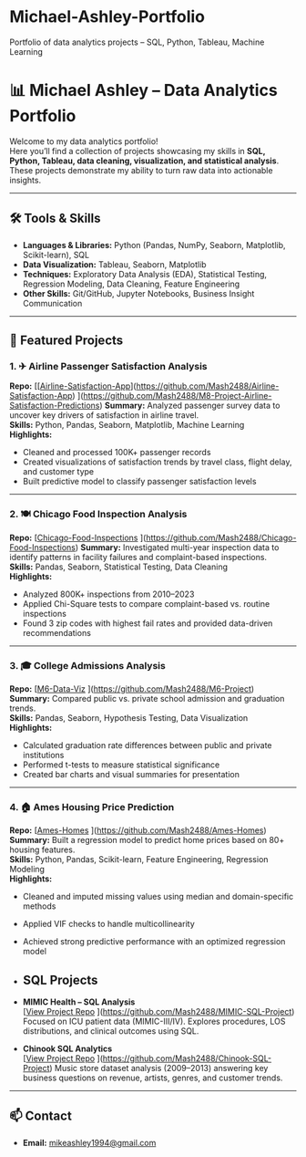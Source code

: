 # Michael-Ashley-Portfolio
Portfolio of data analytics projects – SQL, Python, Tableau, Machine Learning
# 📊 Michael Ashley – Data Analytics Portfolio

Welcome to my data analytics portfolio!  
Here you’ll find a collection of projects showcasing my skills in **SQL, Python, Tableau, data cleaning, visualization, and statistical analysis**.  
These projects demonstrate my ability to turn raw data into actionable insights.

---

## 🛠 Tools & Skills
- **Languages & Libraries:** Python (Pandas, NumPy, Seaborn, Matplotlib, Scikit-learn), SQL
- **Data Visualization:** Tableau, Seaborn, Matplotlib
- **Techniques:** Exploratory Data Analysis (EDA), Statistical Testing, Regression Modeling, Data Cleaning, Feature Engineering
- **Other Skills:** Git/GitHub, Jupyter Notebooks, Business Insight Communication

---

## 📂 Featured Projects

### 1. ✈ Airline Passenger Satisfaction Analysis
**Repo:** [[[Airline-Satisfaction-App](https://github.com/Mash2488/M8-Project-Airline-Satisfaction-Predictions)](https://github.com/Mash2488/Airline-Satisfaction-App)  ](https://github.com/Mash2488/M8-Project-Airline-Satisfaction-Predictions)
**Summary:** Analyzed passenger survey data to uncover key drivers of satisfaction in airline travel.  
**Skills:** Python, Pandas, Seaborn, Matplotlib, Machine Learning  
**Highlights:**
- Cleaned and processed 100K+ passenger records
- Created visualizations of satisfaction trends by travel class, flight delay, and customer type
- Built predictive model to classify passenger satisfaction levels

---

### 2. 🍽 Chicago Food Inspection Analysis
**Repo:** [[Chicago-Food-Inspections](https://github.com/Mash2488/Chicago-Food-Inspections)  ](https://github.com/Mash2488/Chicago-Food-Inspections)
**Summary:** Investigated multi-year inspection data to identify patterns in facility failures and complaint-based inspections.  
**Skills:** Pandas, Seaborn, Statistical Testing, Data Cleaning  
**Highlights:**
- Analyzed 800K+ inspections from 2010–2023
- Applied Chi-Square tests to compare complaint-based vs. routine inspections
- Found 3 zip codes with highest fail rates and provided data-driven recommendations

---

### 3. 🎓 College Admissions Analysis
**Repo:** [[M6-Data-Viz](https://github.com/Mash2488/M6-Data-Viz)  ](https://github.com/Mash2488/M6-Project)
**Summary:** Compared public vs. private school admission and graduation trends.  
**Skills:** Pandas, Seaborn, Hypothesis Testing, Data Visualization  
**Highlights:**
- Calculated graduation rate differences between public and private institutions
- Performed t-tests to measure statistical significance
- Created bar charts and visual summaries for presentation

---

### 4. 🏠 Ames Housing Price Prediction
**Repo:** [[Ames-Homes](https://github.com/Mash2488/Ames-Homes)  ](https://github.com/Mash2488/Ames-Homes)
**Summary:** Built a regression model to predict home prices based on 80+ housing features.  
**Skills:** Python, Pandas, Scikit-learn, Feature Engineering, Regression Modeling  
**Highlights:**
- Cleaned and imputed missing values using median and domain-specific methods
- Applied VIF checks to handle multicollinearity
- Achieved strong predictive performance with an optimized regression model

- ## SQL Projects

- **MIMIC Health – SQL Analysis**  
  [[View Project Repo](https://github.com/Mash2488/MIMIC-Health-SQL)  ](https://github.com/Mash2488/MIMIC-SQL-Project)
  Focused on ICU patient data (MIMIC-III/IV). Explores procedures, LOS distributions, and clinical outcomes using SQL.

- **Chinook SQL Analytics**  
  [[View Project Repo](https://github.com/Mash2488/Chinook-SQL) ](https://github.com/Mash2488/Chinook-SQL-Project) 
  Music store dataset analysis (2009–2013) answering key business questions on revenue, artists, genres, and customer trends.


---

## 📫 Contact
- **Email:** mikeashley1994@gmail.com
